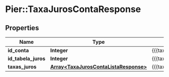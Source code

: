 # Pier::TaxaJurosContaResponse

## Properties
Name | Type | Description | Notes
------------ | ------------- | ------------- | -------------
**id_conta** | **Integer** | {{{taxa_juros_conta_response_id_conta_value}}} | [optional] 
**id_tabela_juros** | **Integer** | {{{taxa_juros_conta_response_id_tabela_juros_value}}} | [optional] 
**taxas_juros** | [**Array&lt;TaxaJurosContaListaResponse&gt;**](TaxaJurosContaListaResponse.md) | {{{taxa_juros_conta_response_taxas_juros_value}}} | [optional] 



